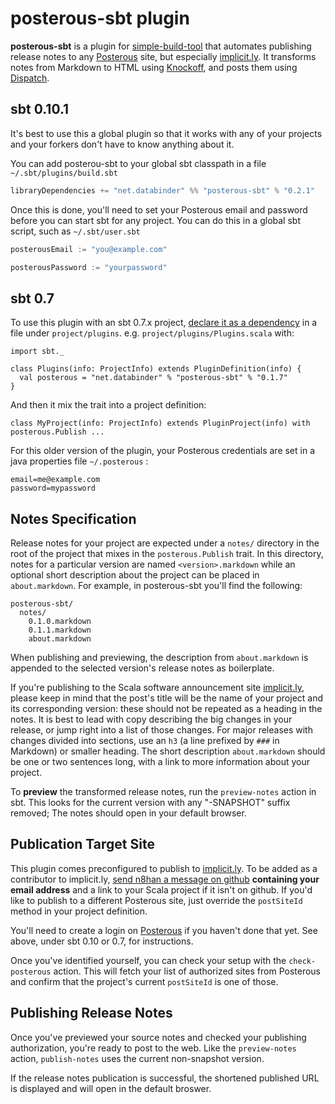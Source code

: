 posterous-sbt plugin
====================

**posterous-sbt** is a plugin for [simple-build-tool] that automates publishing release notes to any [Posterous] site, but especially [implicit.ly]. It transforms notes from Markdown to HTML using [Knockoff], and posts them using [Dispatch].

sbt 0.10.1
----------

It's best to use this a global plugin so that it works with any of
your projects and your forkers don't have to know anything about it.

You can add posterou-sbt to your global sbt classpath in a file
`~/.sbt/plugins/build.sbt`

```scala
libraryDependencies += "net.databinder" %% "posterous-sbt" % "0.2.1"
```

Once this is done, you'll need to set your Posterous email and
password before you can start sbt for any project. You can do this in
a global sbt script, such as `~/.sbt/user.sbt`

```scala
posterousEmail := "you@example.com"

posterousPassword := "yourpassword"

```

sbt 0.7
-------

To use this plugin with an sbt 0.7.x project,
[declare it as a dependency][plugins] in a file under
`project/plugins`. e.g. `project/plugins/Plugins.scala` with:

    import sbt._

    class Plugins(info: ProjectInfo) extends PluginDefinition(info) {
      val posterous = "net.databinder" % "posterous-sbt" % "0.1.7"
    }

And then it mix the trait into a project definition:

    class MyProject(info: ProjectInfo) extends PluginProject(info) with posterous.Publish ...

For this older version of the plugin, your Posterous credentials are set in a java properties file `~/.posterous` :

    email=me@example.com
    password=mypassword

Notes Specification
-------------------

Release notes for your project are expected under a `notes/` directory in the root of the project that mixes in the `posterous.Publish` trait. In this directory, notes for a particular version are named `<version>.markdown` while an optional short description about the project can be placed in `about.markdown`. For example, in posterous-sbt you'll find the following:

    posterous-sbt/
      notes/
        0.1.0.markdown
        0.1.1.markdown
        about.markdown

When publishing and previewing, the description from `about.markdown` is appended to the selected version's release notes as boilerplate.

If you're publishing to the Scala software announcement site [implicit.ly], please keep in mind that the post's title will be the name of your project and its corresponding version: these should not be repeated as a heading in the notes. It is best to lead with copy describing the big changes in your release, or jump right into a list of those changes. For major releases with changes divided into sections, use an `h3` (a line prefixed by `###` in Markdown) or smaller heading. The short description `about.markdown` should be one or two sentences long, with a link to more information about your project.

To **preview** the transformed release notes, run the `preview-notes` action in sbt. This looks for the current version with any "-SNAPSHOT" suffix removed; The notes should open in your default browser.

Publication Target Site
-----------------------

This plugin comes preconfigured to publish to [implicit.ly]. To be added as a contributor to implicit.ly, [send n8han a message on github][message] **containing your email address** and a link to your Scala project if it isn't on github. If you'd like to publish to a different Posterous site, just override the `postSiteId` method in your project definition.

You'll need to create a login on [Posterous] if you haven't done that yet. See above, under sbt 0.10 or 0.7, for instructions.

Once you've identified yourself, you can check your setup with the `check-posterous` action. This will fetch your list of authorized sites from Posterous and confirm that the project's current `postSiteId` is one of those.

Publishing Release Notes
------------------------

Once you've previewed your source notes and checked your publishing authorization, you're ready to post to the web. Like the `preview-notes` action, `publish-notes` uses the current non-snapshot version.

If the release notes publication is successful, the shortened published URL is displayed and will open in the default broswer.

[posterous-sbt]: http://github.com/n8han/posterous-sbt
[simple-build-tool]: https://github.com/harrah/xsbt/wiki
[Posterous]: http://posterous.com/
[Knockoff]: http://tristanhunt.com/projects/knockoff/
[Dispatch]: http://dispatch.databinder.net/
[implicit.ly]: http://implicit.ly/
[plugins]: http://code.google.com/p/simple-build-tool/wiki/SbtPlugins
[message]: http://github.com/inbox/new/n8han
